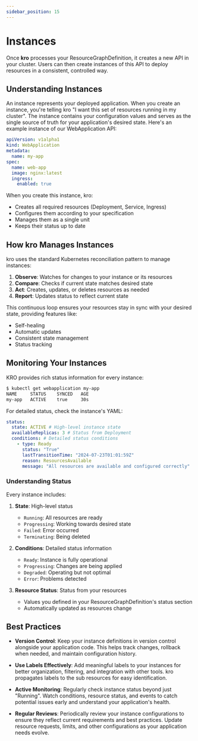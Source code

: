 ```yaml
---
sidebar_position: 15
---
```


# Instances

Once **kro** processes your ResourceGraphDefinition, it creates a new API in your cluster.
Users can then create instances of this API to deploy resources in a consistent,
controlled way.

## Understanding Instances

An instance represents your deployed application. When you create an instance,
you're telling kro "I want this set of resources running in my cluster". The
instance contains your configuration values and serves as the single source of
truth for your application's desired state. Here's an example instance of our
WebApplication API:

```yaml
apiVersion: v1alpha1
kind: WebApplication
metadata:
  name: my-app
spec:
  name: web-app
  image: nginx:latest
  ingress:
    enabled: true
```

When you create this instance, kro:

- Creates all required resources (Deployment, Service, Ingress)
- Configures them according to your specification
- Manages them as a single unit
- Keeps their status up to date

## How kro Manages Instances

kro uses the standard Kubernetes reconciliation pattern to manage instances:

1. **Observe**: Watches for changes to your instance or its resources
2. **Compare**: Checks if current state matches desired state
3. **Act**: Creates, updates, or deletes resources as needed
4. **Report**: Updates status to reflect current state

This continuous loop ensures your resources stay in sync with your desired
state, providing features like:

- Self-healing
- Automatic updates
- Consistent state management
- Status tracking

## Monitoring Your Instances

KRO provides rich status information for every instance:

```bash
$ kubectl get webapplication my-app
NAME     STATUS    SYNCED   AGE
my-app   ACTIVE    true     30s
```

For detailed status, check the instance's YAML:

```yaml
status:
  state: ACTIVE # High-level instance state
  availableReplicas: 3 # Status from Deployment
  conditions: # Detailed status conditions
    - type: Ready
      status: "True"
      lastTransitionTime: "2024-07-23T01:01:59Z"
      reason: ResourcesAvailable
      message: "All resources are available and configured correctly"
```

### Understanding Status

Every instance includes:

1. **State**: High-level status

   - `Running`: All resources are ready
   - `Progressing`: Working towards desired state
   - `Failed`: Error occurred
   - `Terminating`: Being deleted

2. **Conditions**: Detailed status information

   - `Ready`: Instance is fully operational
   - `Progressing`: Changes are being applied
   - `Degraded`: Operating but not optimal
   - `Error`: Problems detected

3. **Resource Status**: Status from your resources
   - Values you defined in your ResourceGraphDefinition's status section
   - Automatically updated as resources change

## Best Practices

- **Version Control**: Keep your instance definitions in version control
  alongside your application code. This helps track changes, rollback when
  needed, and maintain configuration history.

- **Use Labels Effectively**: Add meaningful labels to your instances for better
  organization, filtering, and integration with other tools. kro propagates
  labels to the sub resources for easy identification.

- **Active Monitoring**: Regularly check instance status beyond just "Running".
  Watch conditions, resource status, and events to catch potential issues early
  and understand your application's health.

- **Regular Reviews**: Periodically review your instance configurations to
  ensure they reflect current requirements and best practices. Update resource
  requests, limits, and other configurations as your application needs evolve.
